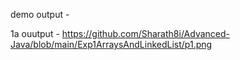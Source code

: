 demo output -

1a ouutput - https://github.com/Sharath8i/Advanced-Java/blob/main/Exp1ArraysAndLinkedList/p1.png

